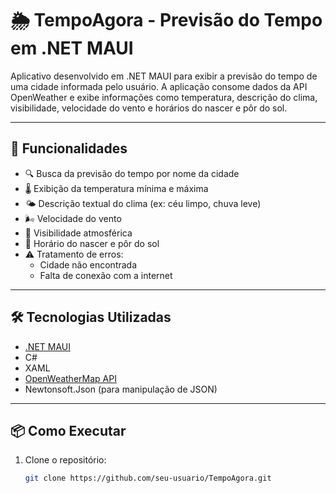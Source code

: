 # 🌦️ TempoAgora - Previsão do Tempo em .NET MAUI

Aplicativo desenvolvido em .NET MAUI para exibir a previsão do tempo de uma cidade informada pelo usuário. A aplicação consome dados da API OpenWeather e exibe informações como temperatura, descrição do clima, visibilidade, velocidade do vento e horários do nascer e pôr do sol.

---

## 🚀 Funcionalidades

- 🔍 Busca da previsão do tempo por nome da cidade
- 🌡️ Exibição da temperatura mínima e máxima
- 🌤️ Descrição textual do clima (ex: céu limpo, chuva leve)
- 🌬️ Velocidade do vento
- 👀 Visibilidade atmosférica
- 🌅 Horário do nascer e pôr do sol
- ⚠️ Tratamento de erros:
  - Cidade não encontrada
  - Falta de conexão com a internet

---

## 🛠️ Tecnologias Utilizadas

- [.NET MAUI](https://learn.microsoft.com/pt-br/dotnet/maui/)
- C#
- XAML
- [OpenWeatherMap API](https://openweathermap.org/api)
- Newtonsoft.Json (para manipulação de JSON)

---

## 📦 Como Executar

1. Clone o repositório:
   ```bash
   git clone https://github.com/seu-usuario/TempoAgora.git
